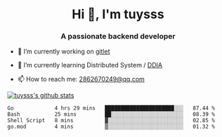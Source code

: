 <h1 align="center">Hi 👋, I'm tuysss</h1>
<h3 align="center">A passionate backend developer </h3>

- 🔭 I’m currently working on [gitlet](https://github.com/tuysss/cs61b-sp21)

- 🌱 I’m currently learning Distributed System / [DDIA](https://github.com/Vonng/ddia)
    
- 📫 How to reach me: 2862670249@qq.com

[![tuysss's github stats](https://github-readme-stats.vercel.app/api?username=tuysss)](https://github.com/tuysss/github-readme-stats)

<!--START_SECTION:waka-->

```text
Go             4 hrs 29 mins   ██████████████████████░░░   87.44 %
Bash           25 mins         ██░░░░░░░░░░░░░░░░░░░░░░░   08.39 %
Shell Script   8 mins          ▓░░░░░░░░░░░░░░░░░░░░░░░░   02.85 %
go.mod         4 mins          ▒░░░░░░░░░░░░░░░░░░░░░░░░   01.32 %
```

<!--END_SECTION:waka-->
